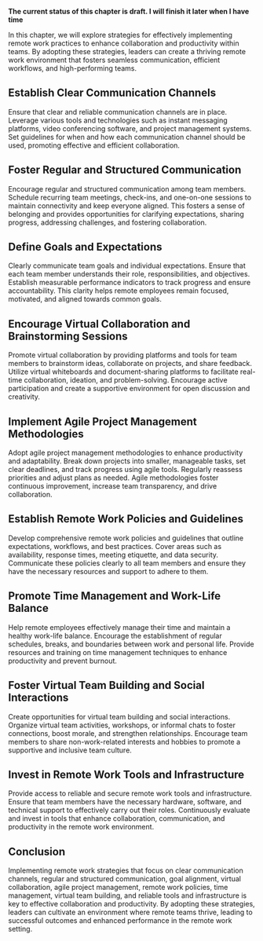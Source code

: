 **The current status of this chapter is draft. I will finish it later when I have time**

In this chapter, we will explore strategies for effectively implementing remote work practices to enhance collaboration and productivity within teams. By adopting these strategies, leaders can create a thriving remote work environment that fosters seamless communication, efficient workflows, and high-performing teams.

Establish Clear Communication Channels
--------------------------------------

Ensure that clear and reliable communication channels are in place. Leverage various tools and technologies such as instant messaging platforms, video conferencing software, and project management systems. Set guidelines for when and how each communication channel should be used, promoting effective and efficient collaboration.

Foster Regular and Structured Communication
-------------------------------------------

Encourage regular and structured communication among team members. Schedule recurring team meetings, check-ins, and one-on-one sessions to maintain connectivity and keep everyone aligned. This fosters a sense of belonging and provides opportunities for clarifying expectations, sharing progress, addressing challenges, and fostering collaboration.

Define Goals and Expectations
-----------------------------

Clearly communicate team goals and individual expectations. Ensure that each team member understands their role, responsibilities, and objectives. Establish measurable performance indicators to track progress and ensure accountability. This clarity helps remote employees remain focused, motivated, and aligned towards common goals.

Encourage Virtual Collaboration and Brainstorming Sessions
----------------------------------------------------------

Promote virtual collaboration by providing platforms and tools for team members to brainstorm ideas, collaborate on projects, and share feedback. Utilize virtual whiteboards and document-sharing platforms to facilitate real-time collaboration, ideation, and problem-solving. Encourage active participation and create a supportive environment for open discussion and creativity.

Implement Agile Project Management Methodologies
------------------------------------------------

Adopt agile project management methodologies to enhance productivity and adaptability. Break down projects into smaller, manageable tasks, set clear deadlines, and track progress using agile tools. Regularly reassess priorities and adjust plans as needed. Agile methodologies foster continuous improvement, increase team transparency, and drive collaboration.

Establish Remote Work Policies and Guidelines
---------------------------------------------

Develop comprehensive remote work policies and guidelines that outline expectations, workflows, and best practices. Cover areas such as availability, response times, meeting etiquette, and data security. Communicate these policies clearly to all team members and ensure they have the necessary resources and support to adhere to them.

Promote Time Management and Work-Life Balance
---------------------------------------------

Help remote employees effectively manage their time and maintain a healthy work-life balance. Encourage the establishment of regular schedules, breaks, and boundaries between work and personal life. Provide resources and training on time management techniques to enhance productivity and prevent burnout.

Foster Virtual Team Building and Social Interactions
----------------------------------------------------

Create opportunities for virtual team building and social interactions. Organize virtual team activities, workshops, or informal chats to foster connections, boost morale, and strengthen relationships. Encourage team members to share non-work-related interests and hobbies to promote a supportive and inclusive team culture.

Invest in Remote Work Tools and Infrastructure
----------------------------------------------

Provide access to reliable and secure remote work tools and infrastructure. Ensure that team members have the necessary hardware, software, and technical support to effectively carry out their roles. Continuously evaluate and invest in tools that enhance collaboration, communication, and productivity in the remote work environment.

Conclusion
----------

Implementing remote work strategies that focus on clear communication channels, regular and structured communication, goal alignment, virtual collaboration, agile project management, remote work policies, time management, virtual team building, and reliable tools and infrastructure is key to effective collaboration and productivity. By adopting these strategies, leaders can cultivate an environment where remote teams thrive, leading to successful outcomes and enhanced performance in the remote work setting.
